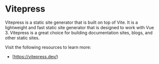 # Vitepress

Vitepress is a static site generator that is built on top of Vite. It is a lightweight and fast static site generator that is designed to work with Vue 3. Vitepress is a great choice for building documentation sites, blogs, and other static sites.

Visit the following resources to learn more:

- [https://vitepress.dev/)
